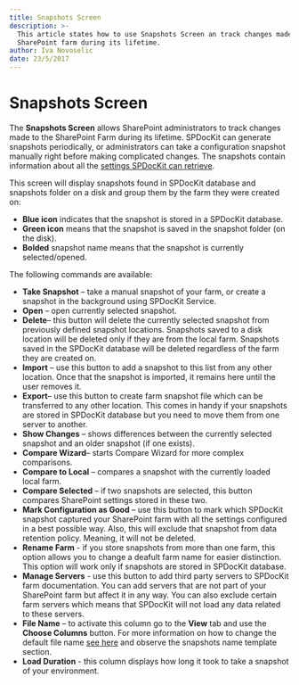 ```yaml
---
title: Snapshots Screen
description: >-
  This article states how to use Snapshots Screen an track changes made to your
  SharePoint farm during its lifetime.
author: Iva Novoselic
date: 23/5/2017
---
```


# Snapshots Screen

The **Snapshots Screen** allows SharePoint administrators to track changes made to the SharePoint Farm during its lifetime. SPDocKit can generate snapshots periodically, or administrators can take a configuration snapshot manually right before making complicated changes. The snapshots contain information about all the [settings SPDocKit can retrieve](snapshots-screen.md#internal/how-to/sharepoint-farm-snapshots/manual-snapshots).

This screen will display snapshots found in SPDocKit database and snapshots folder on a disk and group them by the farm they were created on:

* **Blue icon** indicates that the snapshot is stored in a SPDocKit database. 
* **Green icon** means that the snapshot is saved in the snapshot folder \(on the disk\).
* **Bolded** snapshot name means that the snapshot is currently selected/opened. 

The following commands are available:

* **Take Snapshot** – take a manual snapshot of your farm, or create a snapshot in the background using SPDocKit Service.
* **Open** – open currently selected snapshot.
* **Delete**– this button will delete the currently selected snapshot from previously defined snapshot locations. Snapshots saved to a disk location will be deleted only if they are from the local farm. Snapshots saved in the SPDocKit database will be deleted regardless of the farm they are created on.
* **Import** – use this button to add a snapshot to this list from any other location. Once that the snapshot is imported, it remains here until the user removes it.
* **Export**– use this button to create farm snapshot file which can be transferred to any other location. This comes in handy if your snapshots are stored in SPDocKit database but you need to move them from one server to another.
* **Show Changes** – shows differences between the currently selected snapshot and an older snapshot \(if one exists\).
* **Compare Wizard**– starts Compare Wizard for more complex comparisons.
* **Compare to Local** – compares a snapshot with the currently loaded local farm.
* **Compare Selected**  – if two snapshots are selected, this button compares SharePoint settings stored in these two.
* **Mark Configuration as Good** – use this button to mark which SPDocKit snapshot captured your SharePoint farm with all the settings configured in a best possible way. Also, this will exclude that snapshot from data retention policy. Meaning, it will not be deleted.
* **Rename Farm** - if you store snapshots from more than one farm, this option allows you to change a deafult farm name for easier distinction. This option will work only if snapshots are stored in SPDocKit database.
* **Manage Servers** - use this button to add third party servers to SPDocKit farm documentation. You can add servers that are not part of your SharePoint farm but affect it in any way. You can also exclude certain farm servers which means that SPDocKit will not load any data related to these servers.
* **File Name** – to activate this column go to the **View** tab and use the **Choose Columns** button. For more information on how to change the default file name [see here](snapshots-screen.md#internal/get-to-know-spdockit/backstage-screen/options-wizard#snapshot-options) and observe the snapshots name template section.
* **Load Duration** - this column displays how long it took to take a snapshot of your environment.

